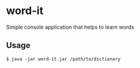 # word-it

Simple console application that helps to learn words

## Usage

    $ java -jar word-it.jar /path/to/dictionary

